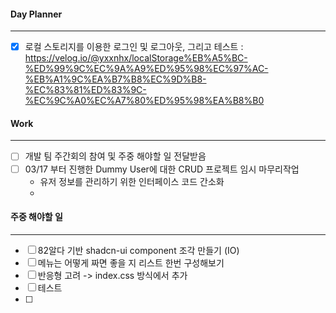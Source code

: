 
#### Day Planner
---
- [x] 로컬 스토리지를 이용한 로그인 및 로그아웃, 그리고 테스트 : https://velog.io/@yxxnhx/localStorage%EB%A5%BC-%ED%99%9C%EC%9A%A9%ED%95%98%EC%97%AC-%EB%A1%9C%EA%B7%B8%EC%9D%B8-%EC%83%81%ED%83%9C-%EC%9C%A0%EC%A7%80%ED%95%98%EA%B8%B0


#### Work
---
- [ ] 개발 팀 주간회의 참여 및 주중 해야할 일 전달받음
- [ ] 03/17 부터 진행한 Dummy User에 대한 CRUD 프로젝트 임시 마무리작업
	- 유저 정보를 관리하기 위한 인터페이스 코드 간소화
	- 

#### 주중 해야할 일
---
- [ ] 82알다 기반 shadcn-ui component 조각 만들기 (IO)
- [ ] 메뉴는 어떻게 짜면 좋을 지 리스트 한번 구성해보기
- [ ] 반응형 고려 -> index.css 방식에서 추가
- [ ] 테스트
- [ ] 